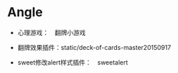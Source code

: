 # Angle


- 心理游戏：　翻牌小游戏

- 翻牌效果插件：static/deck-of-cards-master20150917
- sweet修改alert样式插件：　sweetalert